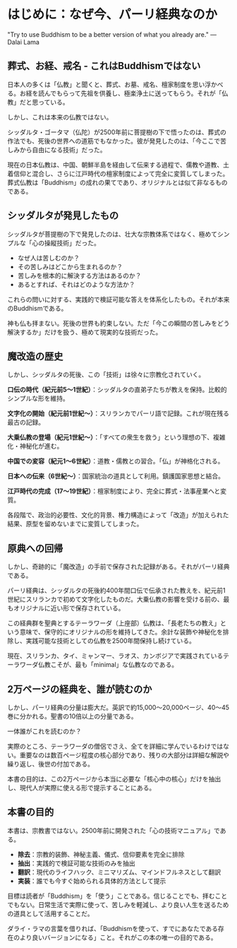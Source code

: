 # はじめに：なぜ今、パーリ経典なのか

"Try to use Buddhism to be a better version of what you already are." — Dalai Lama

## 葬式、お経、戒名 - これはBuddhismではない

日本人の多くは「仏教」と聞くと、葬式、お墓、戒名、檀家制度を思い浮かべる。お経を読んでもらって先祖を供養し、極楽浄土に送ってもらう。それが「仏教」だと思っている。

しかし、これは本来の仏教ではない。

シッダルタ・ゴータマ（仏陀）が2500年前に菩提樹の下で悟ったのは、葬式の作法でも、死後の世界への道筋でもなかった。彼が発見したのは、「今ここで苦しみから自由になる技術」だった。

現在の日本仏教は、中国、朝鮮半島を経由して伝来する過程で、儒教や道教、土着信仰と混合し、さらに江戸時代の檀家制度によって完全に変質してしまった。葬式仏教は「Buddhism」の成れの果てであり、オリジナルとは似て非なるものである。

## シッダルタが発見したもの

シッダルタが菩提樹の下で発見したのは、壮大な宗教体系ではなく、極めてシンプルな「心の操縦技術」だった。

- なぜ人は苦しむのか？
- その苦しみはどこから生まれるのか？
- 苦しみを根本的に解決する方法はあるのか？
- あるとすれば、それはどのような方法か？

これらの問いに対する、実践的で検証可能な答えを体系化したもの。それが本来のBuddhismである。

神も仏も拝まない。死後の世界も約束しない。ただ「今この瞬間の苦しみをどう解決するか」だけを扱う、極めて現実的な技術だった。

## 魔改造の歴史

しかし、シッダルタの死後、この「技術」は徐々に宗教化されていく。

**口伝の時代（紀元前5〜1世紀）**：シッダルタの直弟子たちが教えを保持。比較的シンプルな形を維持。

**文字化の開始（紀元前1世紀〜）**：スリランカでパーリ語で記録。これが現在残る最古の記録。

**大乗仏教の登場（紀元1世紀〜）**：「すべての衆生を救う」という理想の下、複雑化・神秘化が進む。

**中国での変容（紀元1〜6世紀）**：道教・儒教との習合。「仏」が神格化される。

**日本への伝来（6世紀〜）**：国家統治の道具として利用。鎮護国家思想と結合。

**江戸時代の完成（17〜19世紀）**：檀家制度により、完全に葬式・法事産業へと変質。

各段階で、政治的必要性、文化的背景、権力構造によって「改造」が加えられた結果、原型を留めないまでに変質してしまった。

## 原典への回帰

しかし、奇跡的に「魔改造」の手前で保存された記録がある。それがパーリ経典である。

パーリ経典は、シッダルタの死後約400年間口伝で伝承された教えを、紀元前1世紀にスリランカで初めて文字化したものだ。大乗仏教の影響を受ける前の、最もオリジナルに近い形で保存されている。

この経典群を聖典とするテーラワーダ（上座部）仏教は、「長老たちの教え」という意味で、保守的にオリジナルの形を維持してきた。余計な装飾や神秘化を排除し、実践可能な技術としての仏教を2500年間保持し続けている。

現在、スリランカ、タイ、ミャンマー、ラオス、カンボジアで実践されているテーラワーダ仏教こそが、最も「minimal」な仏教なのである。

## 2万ページの経典を、誰が読むのか

しかし、パーリ経典の分量は膨大だ。英訳で約15,000〜20,000ページ、40〜45巻に分かれる。聖書の10倍以上の分量である。

一体誰がこれを読むのか？

実際のところ、テーラワーダの僧侶でさえ、全てを詳細に学んでいるわけではない。重要なのは数百ページ程度の核心部分であり、残りの大部分は詳細な解説や繰り返し、後世の付加である。

本書の目的は、この2万ページから本当に必要な「核心中の核心」だけを抽出し、現代人が実際に使える形で提示することにある。

## 本書の目的

本書は、宗教書ではない。2500年前に開発された「心の技術マニュアル」である。

- **除去**：宗教的装飾、神秘主義、儀式、信仰要素を完全に排除
- **抽出**：実践的で検証可能な技術のみを抽出
- **翻訳**：現代のライフハック、ミニマリズム、マインドフルネスとして翻訳
- **実装**：誰でも今すぐ始められる具体的方法として提示

目標は読者が「Buddhism」を「使う」ことである。信じることでも、拝むことでもない。日常生活で実際に使って、苦しみを軽減し、より良い人生を送るための道具として活用することだ。

ダライ・ラマの言葉を借りれば、「Buddhismを使って、すでにあなたである存在のより良いバージョンになる」こと。それがこの本の唯一の目的である。

